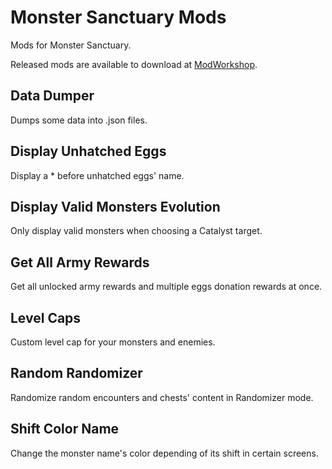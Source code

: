 # Monster Sanctuary Mods

Mods for Monster Sanctuary.

Released mods are available to download at [ModWorkshop](https://modworkshop.net/user/124854).

## Data Dumper

Dumps some data into .json files.

## Display Unhatched Eggs

Display a \* before unhatched eggs' name.

## Display Valid Monsters Evolution

Only display valid monsters when choosing a Catalyst target.

## Get All Army Rewards

Get all unlocked army rewards and multiple eggs donation rewards at once.

## Level Caps

Custom level cap for your monsters and enemies.

## Random Randomizer

Randomize random encounters and chests' content in Randomizer mode.

## Shift Color Name

Change the monster name's color depending of its shift in certain screens.
